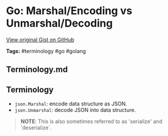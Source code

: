 # Go: Marshal/Encoding vs Unmarshal/Decoding 

[View original Gist on GitHub](https://gist.github.com/Integralist/b77524b540708b201f57b3171b69dd50)

**Tags:** #terminology #go #golang

## Terminology.md

## Terminology

- `json.Marshal`: encode data structure as JSON.
- `json.Unmarshal`: decode JSON into data structure.

> **NOTE**: This is also sometimes referred to as 'serialize' and 'deserialize`.

